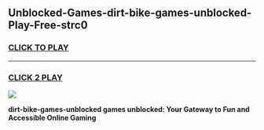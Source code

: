 
## Unblocked-Games-dirt-bike-games-unblocked-Play-Free-strc0
<h3>
<a href="https://premium76.site?title=dirt-bike-games-unblocked&ref=18A">CLICK TO PLAY</a></h3>
<hr>

<h3>
<a href="https://premium76.site?title=dirt-bike-games-unblocked&ref=18A">CLICK 2 PLAY</a>
  
</h3>

<a href="https://premium76.site?title=dirt-bike-games-unblocked&ref=18A"><img src="https://clearcache.store/games.png"></a>


**dirt-bike-games-unblocked games unblocked: Your Gateway to Fun and Accessible Online Gaming**
